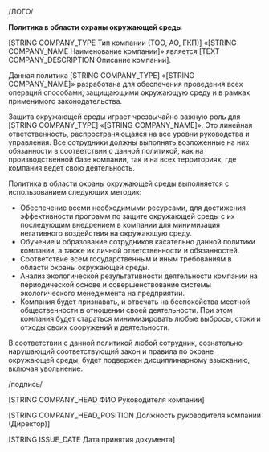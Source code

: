 /ЛОГО/

**Политика в области охраны окружающей среды**

[STRING COMPANY_TYPE Тип компании (ТОО, АО, ГКП)] «[STRING COMPANY_NAME Наименование компании]» является [TEXT COMPANY_DESCRIPTION Описание компании].

Данная политика [STRING COMPANY_TYPE] «[STRING COMPANY_NAME]» разработана для обеспечения проведения всех операций способами, защищающими окружающую среду и в рамках применимого законодательства.

Защита окружающей среды играет чрезвычайно важную роль для [STRING COMPANY_TYPE] «[STRING COMPANY_NAME]». Это линейная ответственность, распространяющаяся на все уровни руководства и управления. Все сотрудники должны выполнять возложенные на них обязанности в соответствии с данной политикой, как на производственной базе компании, так и на всех территориях, где компания ведет свою деятельность.

Политика в области охраны окружающей среды выполняется с использованием следующих методик:

- Обеспечение всеми необходимыми ресурсами, для достижения эффективности программ по защите окружающей среды с их последующим внедрением в компании для минимизация негативного воздействия на окружающую среду.
- Обучение и образование сотрудников касательно данной политики компании, а также их личной ответственности и обязанностей.
- Соответствие всем государственным и иным требованиям в области охраны окружающей среды.
- Анализ экологической результативности деятельности компании на периодической основе и совершенствование системы экологического менеджмента на предприятии.
- Компания будет признавать, и отвечать на беспокойства местной общественности в отношении своей деятельности. При этом компания будет стараться минимизировать любые выбросы, стоки и отходы своих сооружений и деятельности.

В соответствии с данной политикой любой сотрудник, сознательно нарушающий соответствующий закон и правила по охране окружающей среды, будет подвержен дисциплинарному взысканию, включая увольнение.

/подпись/

[STRING COMPANY_HEAD ФИО Руководителя компании]

[STRING COMPANY_HEAD_POSITION Должность руководителя компании (Директор)]

[STRING ISSUE_DATE Дата принятия документа]